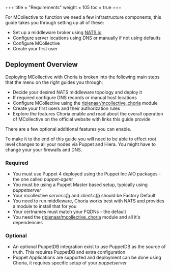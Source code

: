 +++
title = "Requirements"
weight = 105
toc = true
+++

For MCollective to function we need a few infrastructure components, this guide takes you through setting up all of these:

  * Set up a middleware broker using [NATS.io](https://nats.io/)
  * Configure server locations using DNS or manually if not using defaults
  * Configure MCollective
  * Create your first user

## Deployment Overview

Deploying MCollective with Choria is broken into the following main steps that the menu on the right guides you through:

  * Decide your desired NATS middleware topology and deploy it
  * If required configure DNS records or manual host locations
  * Configure MCollective using the [ripienaar/mcollective_choria](https://forge.puppet.com/ripienaar/mcollective_choria) module
  * Create your first users and their authorization rules
  * Explore the features Choria enable and read about the overall operation of MCollective on the official website with links this guide provide

There are a few optional additional features you can enable.

To make it to the end of this guide you will need to be able to effect root level changes to all your nodes via Puppet and Hiera.  You might have to change your your firewalls and DNS.

### Required

  * You must use Puppet 4 deployed using the Puppet Inc AIO packages - the one called _puppet-agent_
  * You must be using a Puppet Master based setup, typically using _puppetserver_
  * Your mcollective _server.cfg_ and _client.cfg_ should be Factory Default
  * You need to run middleware, Choria works best with NATS and provides a module to install that for you
  * Your certnames must match your FQDNs - the default
  * You need the [ripienaar/mcollective_choria](https://forge.puppet.com/ripienaar/mcollective_choria) module and all it's dependencies

### Optional

  * An optional PuppetDB integration exist to use PuppetDB as the source of truth.  This requires PuppetDB and extra configuration
  * Puppet Applications are supported and deployment can be done using Choria, it requires specific setup of your _puppetserver_
